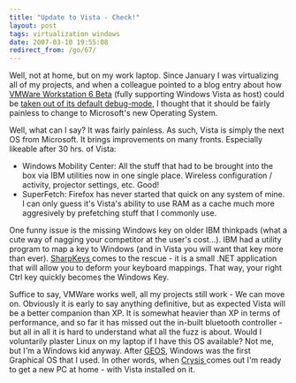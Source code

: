 ```yaml
---
title: "Update to Vista - Check!"
layout: post
tags: virtualization windows
date: 2007-03-10 19:55:08
redirect_from: /go/67/
---
```


Well, not at home, but on my work laptop. Since January I was virtualizing all of my projects, and when a colleague pointed to a blog entry about how [VMWare Workstation 6 Beta](http://www.vmware.com/products/beta/ws/) (fully supporting Windows Vista as host) could be [taken out of its default debug-mode](http://4sysops.com/archives/disable-debug-mode-of-vmware-workstation-60-beta-%E2%80%93-the-solution-for-vista-users/), I thought that it should be fairly painless to change to Microsoft's new Operating System.

Well, what can I say? It was fairly painless. As such, Vista is simply the next OS from Microsoft. It brings improvements on many fronts. Especially likeable after 30 hrs. of Vista:

*   Windows Mobility Center: All the stuff that had to be brought into the box via IBM utilities now in one single place. Wireless configuration / activity, projector settings, etc. Good!
*   SuperFetch: Firefox has never started that quick on any system of mine. I can only guess it's Vista's ability to use RAM as a cache much more aggresively by prefetching stuff that I commonly use.

One funny issue is the missing Windows key on older IBM thinkpads (what a cute way of nagging your competitor at the user's cost...). IBM had a utility program to map a key to Windows (and in Vista you will want that key more than ever). [SharpKeys ](http://www.randyrants.com/2006/07/sharpkeys_211.html)comes to the rescue - it is a small .NET application that will allow you to deform your keyboard mappings. That way, your right Ctrl key quickly becomes the Windows Key.

Suffice to say, VMWare works well, all my projects still work - We can move on. Obviously it is early to say anything definitive, but as expected Vista will be a better companion than XP. It is somewhat heavier than XP in terms of performance, and so far it has missed out the in-built bluetooth controller - but all in all it is hard to understand what all the fuzz is about. Would I voluntarily plaster Linux on my laptop if I have this OS available? Not me, but I'm a Windows kid anyway. After [GEOS](http://en.wikipedia.org/wiki/GEOS_%288-bit_operating_system%29), Windows was the first Graphical OS that I used. In other words, when [Crysis ](http://www.crysis-game.com/)comes out I'm ready to get a new PC at home - with Vista installed on it.